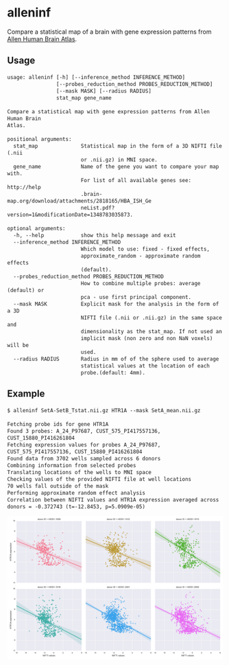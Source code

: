 alleninf
========

Compare a statistical map of a brain with gene expression patterns from [Allen Human Brain Atlas](http://human.brain-map.org/).

Usage
-----


    usage: alleninf [-h] [--inference_method INFERENCE_METHOD]
                    [--probes_reduction_method PROBES_REDUCTION_METHOD]
                    [--mask MASK] [--radius RADIUS]
                    stat_map gene_name
    
    Compare a statistical map with gene expression patterns from Allen Human Brain
    Atlas.
    
    positional arguments:
      stat_map              Statistical map in the form of a 3D NIFTI file (.nii
                            or .nii.gz) in MNI space.
      gene_name             Name of the gene you want to compare your map with.
                            For list of all available genes see: http://help
                            .brain-map.org/download/attachments/2818165/HBA_ISH_Ge
                            neList.pdf?version=1&modificationDate=1348783035873.
    
    optional arguments:
      -h, --help            show this help message and exit
      --inference_method INFERENCE_METHOD
                            Which model to use: fixed - fixed effects,
                            approximate_random - approximate random effects
                            (default).
      --probes_reduction_method PROBES_REDUCTION_METHOD
                            How to combine multiple probes: average (default) or
                            pca - use first principal component.
      --mask MASK           Explicit mask for the analysis in the form of a 3D
                            NIFTI file (.nii or .nii.gz) in the same space and
                            dimensionality as the stat_map. If not used an
                            implicit mask (non zero and non NaN voxels) will be
                            used.
      --radius RADIUS       Radius in mm of of the sphere used to average
                            statistical values at the location of each
                            probe.(default: 4mm).


Example
-------

    $ alleninf SetA-SetB_Tstat.nii.gz HTR1A --mask SetA_mean.nii.gz

    Fetching probe ids for gene HTR1A
    Found 3 probes: A_24_P97687, CUST_575_PI417557136, CUST_15880_PI416261804
    Fetching expression values for probes A_24_P97687, CUST_575_PI417557136, CUST_15880_PI416261804
    Found data from 3702 wells sampled across 6 donors
    Combining information from selected probes
    Translating locations of the wells to MNI space
    Checking values of the provided NIFTI file at well locations
    70 wells fall outside of the mask
    Performing approximate random effect analysis
    Correlation between NIFTI values and HTR1A expression averaged across donors = -0.372743 (t=-12.8453, p=5.0909e-05)
    
![alt tag](random_all_subjects.png)
